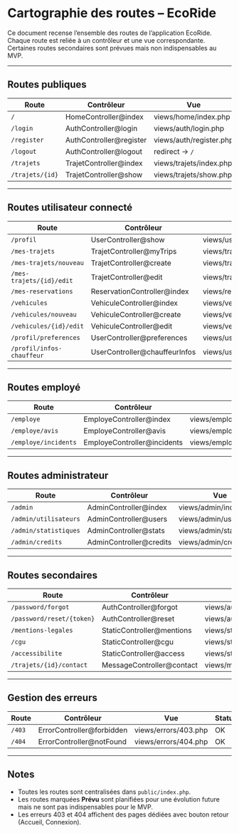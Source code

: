 # Cartographie des routes – EcoRide

Ce document recense l’ensemble des routes de l’application EcoRide.  
Chaque route est reliée à un contrôleur et une vue correspondante.  
Certaines routes secondaires sont prévues mais non indispensables au MVP.

---

## Routes publiques

| Route             | Contrôleur              | Vue                        | Statut |
|-------------------|-------------------------|----------------------------|--------|
| `/`               | HomeController@index    | views/home/index.php       | OK     |
| `/login`          | AuthController@login    | views/auth/login.php       | OK     |
| `/register`       | AuthController@register | views/auth/register.php    | OK     |
| `/logout`         | AuthController@logout   | redirect → `/`             | OK     |
| `/trajets`        | TrajetController@index  | views/trajets/index.php    | OK     |
| `/trajets/{id}`   | TrajetController@show   | views/trajets/show.php     | OK     |

---

## Routes utilisateur connecté

| Route                    | Contrôleur                    | Vue                                   | Statut |
|--------------------------|--------------------------------|---------------------------------------|--------|
| `/profil`                | UserController@show            | views/users/show.php                  | OK     |
| `/mes-trajets`           | TrajetController@myTrips       | views/trajets/my_trips.php            | OK     |
| `/mes-trajets/nouveau`   | TrajetController@create        | views/trajets/create.php              | OK     |
| `/mes-trajets/{id}/edit` | TrajetController@edit          | views/trajets/edit.php                | OK     |
| `/mes-reservations`      | ReservationController@index    | views/reservations/index.php          | OK     |
| `/vehicules`             | VehiculeController@index       | views/vehicules/index.php             | Prévu  |
| `/vehicules/nouveau`     | VehiculeController@create      | views/vehicules/create.php            | Prévu  |
| `/vehicules/{id}/edit`   | VehiculeController@edit        | views/vehicules/edit.php              | Prévu  |
| `/profil/preferences`    | UserController@preferences     | views/users/preferences.php           | Prévu  |
| `/profil/infos-chauffeur`| UserController@chauffeurInfos  | views/users/chauffeur_infos.php       | Prévu  |

---

## Routes employé

| Route               | Contrôleur              | Vue                          | Statut |
|---------------------|-------------------------|------------------------------|--------|
| `/employe`          | EmployeController@index | views/employe/index.php      | OK     |
| `/employe/avis`     | EmployeController@avis  | views/employe/avis.php       | OK     |
| `/employe/incidents`| EmployeController@incidents | views/employe/incidents.php | OK     |

---

## Routes administrateur

| Route                 | Contrôleur              | Vue                        | Statut |
|-----------------------|-------------------------|----------------------------|--------|
| `/admin`              | AdminController@index   | views/admin/index.php      | OK     |
| `/admin/utilisateurs` | AdminController@users   | views/admin/users.php      | OK     |
| `/admin/statistiques` | AdminController@stats   | views/admin/stats.php      | OK     |
| `/admin/credits`      | AdminController@credits | views/admin/credits.php    | OK     |

---

## Routes secondaires

| Route                   | Contrôleur                  | Vue                              | Statut |
|-------------------------|-----------------------------|----------------------------------|--------|
| `/password/forgot`      | AuthController@forgot       | views/auth/password_forgot.php   | Prévu  |
| `/password/reset/{token}`| AuthController@reset       | views/auth/password_reset.php    | Prévu  |
| `/mentions-legales`     | StaticController@mentions   | views/static/mentions.php        | Prévu  |
| `/cgu`                  | StaticController@cgu        | views/static/cgu.php             | Prévu  |
| `/accessibilite`        | StaticController@access     | views/static/accessibilite.php   | Prévu  |
| `/trajets/{id}/contact` | MessageController@contact   | views/messages/contact.php       | Prévu  |

---

## Gestion des erreurs

| Route  | Contrôleur                  | Vue                   | Statut |
|--------|-----------------------------|-----------------------|--------|
| `/403` | ErrorController@forbidden   | views/errors/403.php  | OK     |
| `/404` | ErrorController@notFound    | views/errors/404.php  | OK     |

---

## Notes

- Toutes les routes sont centralisées dans `public/index.php`.  
- Les routes marquées **Prévu** sont planifiées pour une évolution future mais ne sont pas indispensables pour le MVP.  
- Les erreurs 403 et 404 affichent des pages dédiées avec bouton retour (Accueil, Connexion).
